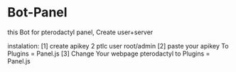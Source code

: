 # Bot-Panel
this Bot for pterodactyl panel, Create user+server 




instalation: [1] create apikey 2 ptlc user root/admin
             [2] paste your apikey To Plugins = Panel.js
             [3] Change Your webpage pterodactyl to Plugins = Panel.js
             

